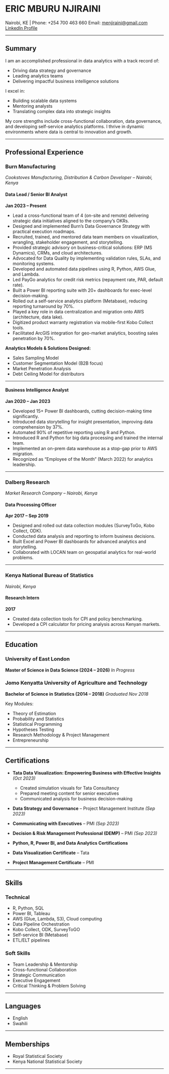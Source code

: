 # ERIC MBURU NJIRAINI

Nairobi, KE | Phone: +254 700 463 660
Email: [menjiraini@gmail.com](mailto:menjiraini@gmail.com)
[LinkedIn Profile](https://www.linkedin.com/in/eric-njiraini/)

---

## Summary

I am an accomplished professional in data analytics with a track record of:

* Driving data strategy and governance
* Leading analytics teams
* Delivering impactful business intelligence solutions

I excel in:

* Building scalable data systems
* Mentoring analysts
* Translating complex data into strategic insights

My core strengths include cross-functional collaboration, data governance, and developing self-service analytics platforms. I thrive in dynamic environments where data is central to innovation and growth.

---

## Professional Experience

### Burn Manufacturing

*Cookstoves Manufacturing, Distribution & Carbon Developer – Nairobi, Kenya*

#### Data Lead / Senior BI Analyst

**Jan 2023 – Present**

* Lead a cross-functional team of 4 (on-site and remote) delivering strategic data initiatives aligned to the company’s OKRs.
* Designed and implemented Burn’s Data Governance Strategy with practical execution roadmaps.
* Recruited, trained, and mentored data team members on visualization, wrangling, stakeholder engagement, and storytelling.
* Provided strategic advisory on business-critical solutions: ERP (MS Dynamics), CRMs, and cloud architectures.
* Advocated for Data Quality by implementing validation rules, SLAs, and monitoring systems.
* Developed and automated data pipelines using R, Python, AWS Glue, and Lambda.
* Led PayGo analytics for credit risk metrics (repayment rate, PAR, default rate).
* Built a Power BI reporting suite with 20+ dashboards for exec-level decision-making.
* Rolled out a self-service analytics platform (Metabase), reducing reporting turnaround by 70%.
* Played a key role in data centralization and migration onto AWS (architecture, data lake).
* Digitized product warranty registration via mobile-first Kobo Collect tools.
* Facilitated ArcGIS integration for geo-market analytics, boosting sales penetration by 70%.

**Analytics Models & Solutions Designed:**

* Sales Sampling Model
* Customer Segmentation Model (B2B focus)
* Market Penetration Analysis
* Debt Ceiling Model for distributors

---

#### Business Intelligence Analyst

**Jan 2020 – Jan 2023**

* Developed 15+ Power BI dashboards, cutting decision-making time significantly.
* Introduced data storytelling for insight presentation, improving data comprehension by 37%.
* Automated 90% of repetitive reporting using R and Python.
* Introduced R and Python for big data processing and trained the internal team.
* Implemented an on-prem data warehouse as a stop-gap prior to AWS migration.
* Recognized as “Employee of the Month” (March 2022) for analytics leadership.

---

### Dalberg Research

*Market Research Company – Nairobi, Kenya*

#### Data Processing Officer

**Apr 2017 – Sep 2019**

* Designed and rolled out data collection modules (SurveyToGo, Kobo Collect, ODK).
* Conducted data analysis and reporting to inform business decisions.
* Built Excel and Power BI dashboards for advanced analytics and storytelling.
* Collaborated with LOCAN team on geospatial analytics for real-world problems.

---

### Kenya National Bureau of Statistics

*Nairobi, Kenya*

#### Research Intern

**2017**

* Created data collection tools for CPI and policy benchmarking.
* Developed a CPI calculator for pricing analysis across Kenyan markets.

---

## Education

### University of East London

**Master of Science in Data Science (2024 – 2026)**
*In Progress*

### Jomo Kenyatta University of Agriculture and Technology

**Bachelor of Science in Statistics (2014 – 2018)**
*Graduated Nov 2018*

Key Modules:

* Theory of Estimation
* Probability and Statistics
* Statistical Programming
* Hypotheses Testing
* Research Methodology & Project Management
* Entrepreneurship

---

## Certifications

* **Tata Data Visualization: Empowering Business with Effective Insights** *(Oct 2023)*

  * Created simulation visuals for Tata Consultancy
  * Prepared meeting content for senior executives
  * Communicated analysis for business decision-making

* **Data Strategy and Governance** – Project Management Institute *(Sep 2023)*

* **Communicating with Executives** – PMI *(Sep 2023)*

* **Decision & Risk Management Professional (DEMP)** – PMI *(Sep 2023)*

* **Python, R, Power BI, and Data Analytics Certifications**

* **Data Visualization Certificate** – Tata

* **Project Management Certificate** – PMI

---

## Skills

### Technical

* R, Python, SQL
* Power BI, Tableau
* AWS (Glue, Lambda, S3), Cloud computing
* Data Pipeline Orchestration
* Kobo Collect, ODK, SurveyToGO
* Self-service BI (Metabase)
* ETL/ELT pipelines

### Soft Skills

* Team Leadership & Mentorship
* Cross-functional Collaboration
* Strategic Communication
* Executive Engagement
* Critical Thinking & Problem Solving

---

## Languages

* English
* Swahili

---

## Memberships

* Royal Statistical Society
* Kenya National Statistical Society

---
